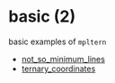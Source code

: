 # basic (2)
basic examples of `mpltern`

+ [not_so_minimum_lines](not_so_minimum_lines.ipynb)
+ [ternary_coordinates](ternary_coordinates.ipynb)
